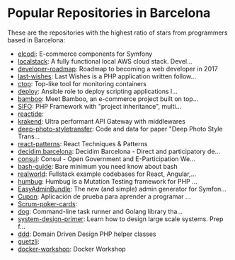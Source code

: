 # Popular Repositories in Barcelona

These are the repositories with the highest ratio of stars from programmers based in Barcelona:

- [elcodi](https://github.com/elcodi/elcodi): E-commerce components for Symfony
- [localstack](https://github.com/atlassian/localstack): A fully functional local AWS cloud stack. Devel...
- [developer-roadmap](https://github.com/kamranahmedse/developer-roadmap): Roadmap to becoming a web developer in 2017
- [last-wishes](https://github.com/dddinphp/last-wishes): Last Wishes is a PHP application written follow...
- [ctop](https://github.com/bcicen/ctop): Top-like tool for monitoring containers
- [deploy](https://github.com/ansistrano/deploy): Ansible role to deploy scripting applications l...
- [bamboo](https://github.com/elcodi/bamboo): Meet Bamboo, an e-commerce project built on top...
- [SIFO](https://github.com/sifophp/SIFO): PHP Framework with "project inheritance", multi...
- [reactide](https://github.com/reactide/reactide): 
- [krakend](https://github.com/devopsfaith/krakend): Ultra performant API Gateway with middlewares
- [deep-photo-styletransfer](https://github.com/luanfujun/deep-photo-styletransfer): Code and data for paper "Deep Photo Style Trans...
- [react-patterns](https://github.com/vasanthk/react-patterns): React Techniques & Patterns 
- [decidim.barcelona](https://github.com/AjuntamentdeBarcelona/decidim.barcelona): Decidim Barcelona - Direct and participatory de...
- [consul](https://github.com/consul/consul): Consul - Open Government and E-Participation We...
- [bash-guide](https://github.com/Idnan/bash-guide): Bare minimum you need know about bash
- [realworld](https://github.com/gothinkster/realworld): Fullstack example codebases for React, Angular,...
- [humbug](https://github.com/padraic/humbug): Humbug is a Mutation Testing framework for PHP ...
- [EasyAdminBundle](https://github.com/javiereguiluz/EasyAdminBundle): The new (and simple) admin generator for Symfon...
- [Cupon](https://github.com/javiereguiluz/Cupon): Aplicación de prueba para aprender a programar ...
- [Scrum-poker-cards](https://github.com/redbooth/Scrum-poker-cards): 
- [dog](https://github.com/dogtools/dog): Command-line task runner and Golang library tha...
- [system-design-primer](https://github.com/donnemartin/system-design-primer): Learn how to design large scale systems. Prep f...
- [ddd](https://github.com/dddinphp/ddd): Domain Driven Design PHP helper classes
- [guetzli](https://github.com/google/guetzli): 
- [docker-workshop](https://github.com/harbur/docker-workshop): Docker Workshop

